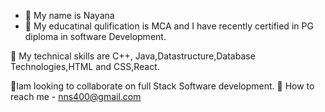 - 👋 My name is Nayana
- 👀 My educatinal qulification is MCA  and
  I have recently certified in PG diploma in software Development.

🌱 My technical skills are C++, Java,Datastructure,Database Technologies,HTML and CSS,React.
  
💞Iam looking to collaborate on full Stack Software development.
🌱 How to reach me - nns400@gmail.com

<!---
nayana400/nayana400 is a ✨ special ✨ repository because its `README.md` (this file) appears on your GitHub profile.
You can click the Preview link to take a look at your changes.
--->
